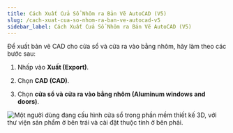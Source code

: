 ```yaml
---
title: Cách Xuất Cửa Sổ Nhôm ra Bản Vẽ AutoCAD (V5)
slug: /cach-xuat-cua-so-nhom-ra-ban-ve-autocad-v5
sidebar_label: Cách Xuất Cửa Sổ Nhôm ra Bản Vẽ AutoCAD (V5)
---
```


Để xuất bản vẽ CAD cho cửa sổ và cửa ra vào bằng nhôm, hãy làm theo các bước sau:

1. Nhấp vào **Xuất (Export)**.

2. Chọn **CAD (CAD)**.

3. Chọn **cửa sổ và cửa ra vào bằng nhôm (Aluminum windows and doors)**.

![Một người dùng đang cấu hình cửa sổ trong phần mềm thiết kế 3D, với thư viện sản phẩm ở bên trái và cài đặt thuộc tính ở bên phải.](https://storage.googleapis.com/jegavn_kb/image_jegavn/509.1.jpg)